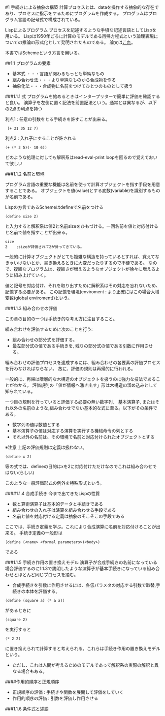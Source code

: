 #1 手続きによる抽象の構築
計算プロセスとは、dataを操作する抽象的な存在であり、プロセスに指示をするためにプログラムを作成する。
プログラムはプログラム言語の記号式で構成されている。

Lispによるプログラム
プロセスを記述するような手頃な記述言語としてLispを用いる。
Lispは1950年ごろに計算のモデルである再帰方程式という論理表現についての推論の形式化として発明されたものである。
論文は[これ](http://www-formal.stanford.edu/jmc/recursive.pdf)。

本書ではSchemeという方言を用いる。

##1.1 プログラムの要素


   * 基本式 ・・・言語が関わるもっとも単純なもの
   * 組み合わせ法・・・より単純なものから合成物を作る
   * 抽象化法・・・合成物に名前をつけてひとつのものとして扱う

###1.1.1 式
プログラムを始めるときはインタープリターで簡単に評価を確認すると良い。
演算子を左側に置く記法を前置記法という。通常とは異なるが、以下の2点の利点を持つ

利点1 : 任意の引数をとる手続きを許すことが出来る。
```
 (+ 21 35 12 7)
```

利点2 : 入れ子にすることが許される

```
(+ (* 3 5)(- 10 6))
```

どのような処理に対しても解釈系はread-eval-print loopを回るので覚えておいて欲しい

###1.1.2 名前と環境

プログラム言語の重要な機能は名前を使って計算オブジェクトを指す手段を用意することである。
オブジェクトを値(value)とする変数(variable)を識別するものが名前である。

Lispの方言であるSchemeはdefineで名前をつける

```define
(define size 2)
```

と入力すると解釈系は値2と名前sizeをひもづける。一回名前を値と対応付けると名前で値を指すことが出来る。

```上記の場合
size
2    ;sizeが評価されて2が帰ってきている。
```

一般的に計算オブジェクトがとても複雑な構造を持っているとすれば、覚えてなきゃいけないとか、書き換えるときに大変だったりするので不便である。
なので、複雑なプログラムは、複雑さが増えるようなオブジェクトが徐々に増えるように組み上げていく。

値と記号を対応付け、それを取り出すために解釈系はその対応を忘れないため、記憶する必要がある。
この記憶を環境(enviroment : より正確にはこの場合大域変数(global enviroment))という。

###1.1.3 組み合わせの評価

この章の目的の一つは手続き的な考え方に注目すること。

組み合わせを評価するために次のことを行う:

* 組み合わせの部分式を評価する。
* 最左部分式の値である手続きを, 残りの部分式の値である引数に作用させる。

組み合わせの評価プロセスを達成するには、組み合わせの各要素の評価プロセスを行わなければならない。
故に、評価の規則は再帰的に行われる。

一般的に、再帰は階層的な木構造のオブジェクトを扱うのに強力な技法であることがわかる。
評価規則の「値が情報へ湧き出す」形は木構造の溜め込みとして知られている。

一つ目の規則を行っていると評価する必要の無い数字列,　基本演算子, またはそれ以外の名前のような,組み合わせでない基本的な式に至る。以下がその条件である。

* 数字列の値は数値とする
* 基本演算子の値は対応する演算を実行する機械命令の列とする
* それ以外の名前は、その環境で名前と対応付けられたオブジェクトとする


※注意 上記の評価規則は定義は扱わない。

```
(define x 2)
```
等の式では、defineの目的はxを2に対応付けただけなのでこれは組み合わせではない(らしい)

このような一般評価形式の例外を特殊形式という。

####1.1.4 合成手続き
今まで出てきたLispの性質
* 数と算術演算子は基本的データと手続きである
* 組み合わせの入れ子は演算を組み合わせる手段である
* 名前と値を対応付ける定義は抽象のそこそこの手段である

ここでは、手続き定義を学ぶ。これにより合成演算に名前を対応付けることが出来る。
手続き定義の一般形は

```
(define (<name> <formal parameters>)<body>)
```
である

###1.1.5 手続き作用の置き換えモデル
演算子が合成手続きの名前になっている場合評価するのに1.1.3で説明したような演算子が基本手続きになっている組み合わせとほとんど同じプロセスを踏む。

* 合成手続きを引数に作用させるには、各仮パラメタの対応する引数で取替,手続きの本体を評価する。

```
(define (square a) (* a a))
```
があるときに

```
(square 2)
```
を実行すると

```
(* 2 2)
```
に置き換えられて計算すると考えられる。これらは手続き作用の置き換えモデルという。

* ただし、これは人間が考えるためのモデルであって解釈系の実際の解釈と異なる場合もある。

####作用的順序と正規順序
* 正規順序の評価 : 手続きや関数を展開して評価をしていく
* 作用的順序の評価 : 引数を評価し作用させる


###1.1.6 条件式と述語

